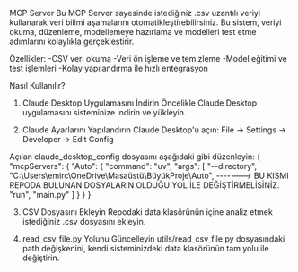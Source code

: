 MCP Server
Bu MCP Server sayesinde istediğiniz .csv uzantılı veriyi kullanarak veri bilimi aşamalarını otomatikleştirebilirsiniz.
Bu sistem, veriyi okuma, düzenleme, modellemeye hazırlama ve modelleri test etme adımlarını kolaylıkla gerçekleştirir.

Özellikler:
-CSV veri okuma
-Veri ön işleme ve temizleme
-Model eğitimi ve test işlemleri
-Kolay yapılandırma ile hızlı entegrasyon

Nasıl Kullanılır?
1. Claude Desktop Uygulamasını İndirin
Öncelikle Claude Desktop uygulamasını sisteminize indirin ve yükleyin.

2. Claude Ayarlarını Yapılandırın
Claude Desktop'u açın:
File -> Settings -> Developer -> Edit Config

Açılan claude_desktop_config dosyasını aşağıdaki gibi düzenleyin:
{
  "mcpServers": {
    "Auto": {
      "command": "uv",
      "args": [
        "--directory",
        "C:\\Users\\emirc\\OneDrive\\Masaüstü\\BüyükProje\\Auto", -------> BU KISMI REPODA BULUNAN DOSYALARIN OLDUĞU YOL İLE DEĞİŞTİRMELİSİNİZ.
        "run",
        "main.py"
      ]
    }
  }
}

3. CSV Dosyasını Ekleyin
Repodaki data klasörünün içine analiz etmek istediğiniz .csv dosyasını ekleyin.

4. read_csv_file.py Yolunu Güncelleyin
utils/read_csv_file.py dosyasındaki path değişkenini, kendi sisteminizdeki data klasörünün tam yolu ile değiştirin.





